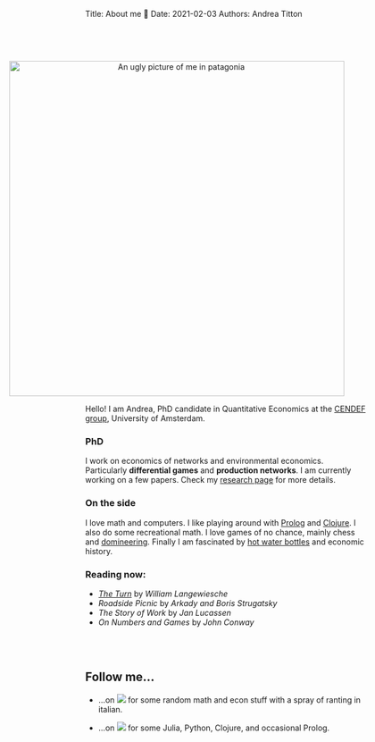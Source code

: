 Title: About me 🦉
Date: 2021-02-03
Authors: Andrea Titton


<br/><br/>

<figure style="float: right; text-align: center; margin-left:1em">
    <img src="{static}/images/patagonia.jpg" alt="An ugly picture of me in patagonia" width="600"/>
</figure>


Hello! I am Andrea, PhD candidate in Quantitative Economics at the [CENDEF group](https://cendef.uva.nl/), University of Amsterdam.

### PhD


I work on economics of networks and environmental economics. Particularly **differential games** and **production networks**. I am currently working on a few papers. Check my [research page](/pages/research.html) for more details.



### On the side
I love math and computers. I like playing around with [Prolog](https://github.com/NoFishLikeIan/prolog-playground) and [Clojure](https://github.com/NoFishLikeIan/dietary-monitor). I also do some recreational math. I love games of no chance, mainly chess and [domineering](https://webdocs.cs.ualberta.ca/~games/domineering/). Finally I am fascinated by [hot water bottles](https://solar.lowtechmagazine.com/2022/01/the-revenge-of-the-hot-water-bottle.html) and economic history.

### Reading now:

- [_The Turn_](https://www.theatlantic.com/past/docs/unbound/langew/turn.htm) by *William Langewiesche*
- _Roadside Picnic_ by *Arkady and Boris Strugatsky*
- _The Story of Work_ by *Jan Lucassen*
- _On Numbers and Games_ by *John Conway*

<br/><br/>

## Follow me...

- ...on
[<img src="https://raw.githubusercontent.com/carlsednaoui/gitsocial/master/assets/icons%20with%20padding/twitter.png">](https://twitter.com/accuian) for some random math and econ stuff with a spray of ranting in italian. 

- ...on [<img src="https://raw.githubusercontent.com/carlsednaoui/gitsocial/master/assets/icons%20with%20padding/github.png">](https://github.com/NoFishLikeIan) for some Julia, Python, Clojure, and occasional Prolog.

<br/><br/>
